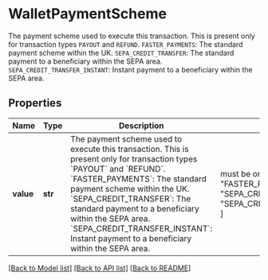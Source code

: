 # WalletPaymentScheme

The payment scheme used to execute this transaction. This is present only for transaction types `PAYOUT` and `REFUND`.  `FASTER_PAYMENTS`: The standard payment scheme within the UK.  `SEPA_CREDIT_TRANSFER`: The standard payment to a beneficiary within the SEPA area.  `SEPA_CREDIT_TRANSFER_INSTANT`: Instant payment to a beneficiary within the SEPA area.

## Properties
Name | Type | Description | Notes
------------ | ------------- | ------------- | -------------
**value** | **str** | The payment scheme used to execute this transaction. This is present only for transaction types &#x60;PAYOUT&#x60; and &#x60;REFUND&#x60;.  &#x60;FASTER_PAYMENTS&#x60;: The standard payment scheme within the UK.  &#x60;SEPA_CREDIT_TRANSFER&#x60;: The standard payment to a beneficiary within the SEPA area.  &#x60;SEPA_CREDIT_TRANSFER_INSTANT&#x60;: Instant payment to a beneficiary within the SEPA area. |  must be one of ["null", "FASTER_PAYMENTS", "SEPA_CREDIT_TRANSFER", "SEPA_CREDIT_TRANSFER_INSTANT", ]

[[Back to Model list]](../README.md#documentation-for-models) [[Back to API list]](../README.md#documentation-for-api-endpoints) [[Back to README]](../README.md)


